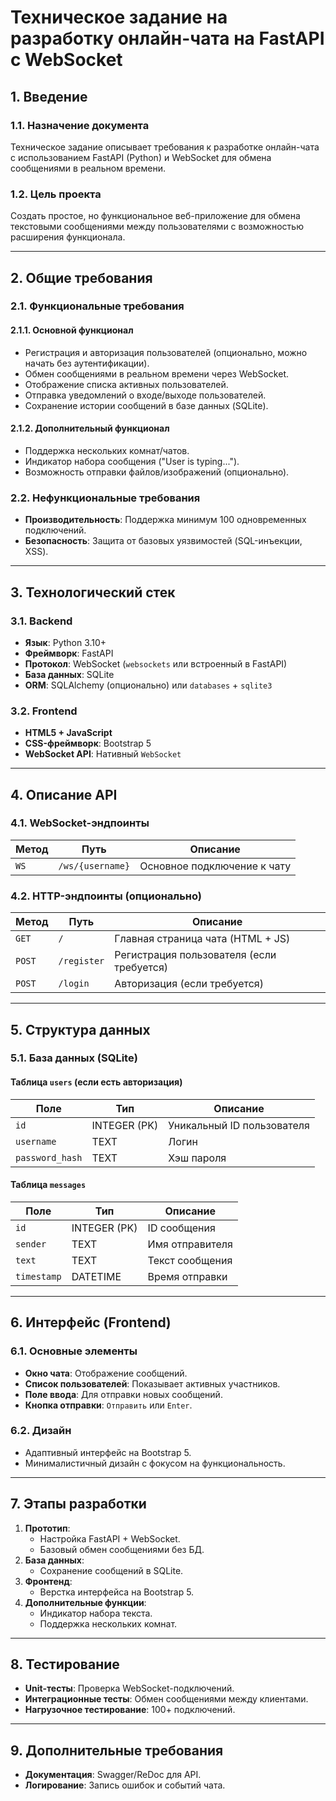 # **Техническое задание на разработку онлайн-чата на FastAPI с WebSocket**  

## **1. Введение**  
### **1.1. Назначение документа**  
Техническое задание описывает требования к разработке онлайн-чата с использованием FastAPI (Python) и WebSocket для обмена сообщениями в реальном времени.  

### **1.2. Цель проекта**  
Создать простое, но функциональное веб-приложение для обмена текстовыми сообщениями между пользователями с возможностью расширения функционала.  

---

## **2. Общие требования**  
### **2.1. Функциональные требования**  
#### **2.1.1. Основной функционал**  
- Регистрация и авторизация пользователей (опционально, можно начать без аутентификации).  
- Обмен сообщениями в реальном времени через WebSocket.  
- Отображение списка активных пользователей.  
- Отправка уведомлений о входе/выходе пользователей.  
- Сохранение истории сообщений в базе данных (SQLite).  

#### **2.1.2. Дополнительный функционал**  
- Поддержка нескольких комнат/чатов.  
- Индикатор набора сообщения ("User is typing...").  
- Возможность отправки файлов/изображений (опционально).  

### **2.2. Нефункциональные требования**  
- **Производительность**: Поддержка минимум 100 одновременных подключений.  
- **Безопасность**: Защита от базовых уязвимостей (SQL-инъекции, XSS).  

---

## **3. Технологический стек**  
### **3.1. Backend**  
- **Язык**: Python 3.10+  
- **Фреймворк**: FastAPI  
- **Протокол**: WebSocket (`websockets` или встроенный в FastAPI)  
- **База данных**: SQLite  
- **ORM**: SQLAlchemy (опционально) или `databases` + `sqlite3`  

### **3.2. Frontend**  
- **HTML5 + JavaScript** 
- **CSS-фреймворк**: Bootstrap 5  
- **WebSocket API**: Нативный `WebSocket` 

---

## **4. Описание API**  
### **4.1. WebSocket-эндпоинты**  
| Метод | Путь | Описание |
|--------|------|----------|
| `WS`   | `/ws/{username}` | Основное подключение к чату |  

### **4.2. HTTP-эндпоинты (опционально)**  
| Метод | Путь | Описание |
|--------|------|----------|
| `GET`  | `/`  | Главная страница чата (HTML + JS) |
| `POST` | `/register` | Регистрация пользователя (если требуется) |
| `POST` | `/login` | Авторизация (если требуется) |

---

## **5. Структура данных**  
### **5.1. База данных (SQLite)**  
#### **Таблица `users` (если есть авторизация)**  
| Поле | Тип | Описание |
|------|-----|----------|
| `id` | INTEGER (PK) | Уникальный ID пользователя |
| `username` | TEXT | Логин |
| `password_hash` | TEXT | Хэш пароля |

#### **Таблица `messages`**  
| Поле | Тип | Описание |
|------|-----|----------|
| `id` | INTEGER (PK) | ID сообщения |
| `sender` | TEXT | Имя отправителя |
| `text` | TEXT | Текст сообщения |
| `timestamp` | DATETIME | Время отправки |

---

## **6. Интерфейс (Frontend)**  
### **6.1. Основные элементы**  
- **Окно чата**: Отображение сообщений.  
- **Список пользователей**: Показывает активных участников.  
- **Поле ввода**: Для отправки новых сообщений.  
- **Кнопка отправки**: `Отправить` или `Enter`.  

### **6.2. Дизайн**  
- Адаптивный интерфейс на Bootstrap 5.  
- Минималистичный дизайн с фокусом на функциональность.  

---

## **7. Этапы разработки**  
1. **Прототип**:  
   - Настройка FastAPI + WebSocket.  
   - Базовый обмен сообщениями без БД.  
2. **База данных**:  
   - Сохранение сообщений в SQLite.  
3. **Фронтенд**:  
   - Верстка интерфейса на Bootstrap 5.  
4. **Дополнительные функции**:  
   - Индикатор набора текста.  
   - Поддержка нескольких комнат.  

---

## **8. Тестирование**  
- **Unit-тесты**: Проверка WebSocket-подключений.  
- **Интеграционные тесты**: Обмен сообщениями между клиентами.  
- **Нагрузочное тестирование**: 100+ подключений.  

---

## **9. Дополнительные требования**  
- **Документация**: Swagger/ReDoc для API.  
- **Логирование**: Запись ошибок и событий чата.